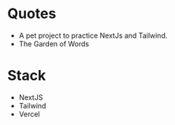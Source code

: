 # Quotes

- A pet project to practice NextJs and Tailwind.
- The Garden of Words

# Stack
- NextJS
- Tailwind
- Vercel

